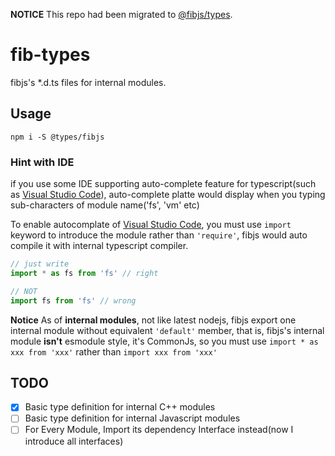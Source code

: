 **NOTICE** This repo had been migrated to [@fibjs/types](https://github.com/fibjs-modules/types).

# fib-types

fibjs's \*.d.ts files for internal modules.

## Usage

```
npm i -S @types/fibjs
```

### Hint with IDE
if you use some IDE supporting auto-complete feature for typescript(such as [Visual Studio Code]), auto-complete platte would display when you typing sub-characters of module name('fs', 'vm' etc)

To enable autocomplate of [Visual Studio Code], you must use `import` keyword to introduce the module rather than `'require'`, fibjs would auto compile it with internal typescript compiler.

```typescript
// just write
import * as fs from 'fs' // right

// NOT
import fs from 'fs' // wrong
```

**Notice** As of **internal modules**, not like latest nodejs, fibjs export one internal module without equivalent `'default'` member, that is, fibjs's internal module **isn't** esmodule style, it's CommonJs, so you must use `import * as xxx from 'xxx'` rather than `import xxx from 'xxx'`

## TODO

- [x] Basic type definition for internal C++ modules
- [ ] Basic type definition for internal Javascript modules
- [ ] For Every Module, Import its dependency Interface instead(now I introduce all interfaces)

[Visual Studio Code]:https://www.visualstudio.com/

